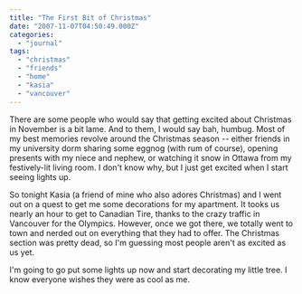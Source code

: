 ```yaml
---
title: "The First Bit of Christmas"
date: "2007-11-07T04:50:49.000Z"
categories: 
  - "journal"
tags: 
  - "christmas"
  - "friends"
  - "home"
  - "kasia"
  - "vancouver"
---
```


There are some people who would say that getting excited about Christmas in November is a bit lame. And to them, I would say bah, humbug. Most of my best memories revolve around the Christmas season -- either friends in my university dorm sharing some eggnog (with rum of course), opening presents with my niece and nephew, or watching it snow in Ottawa from my festively-lit living room. I don't know why, but I just get excited when I start seeing lights up.

So tonight Kasia (a friend of mine who also adores Christmas) and I went out on a quest to get me some decorations for my apartment. It tooks us nearly an hour to get to Canadian Tire, thanks to the crazy traffic in Vancouver for the Olympics. However, once we got there, we totally went to town and nerded out on everything that they had to offer. The Christmas section was pretty dead, so I'm guessing most people aren't as excited as us yet.

I'm going to go put some lights up now and start decorating my little tree. I know everyone wishes they were as cool as me.
